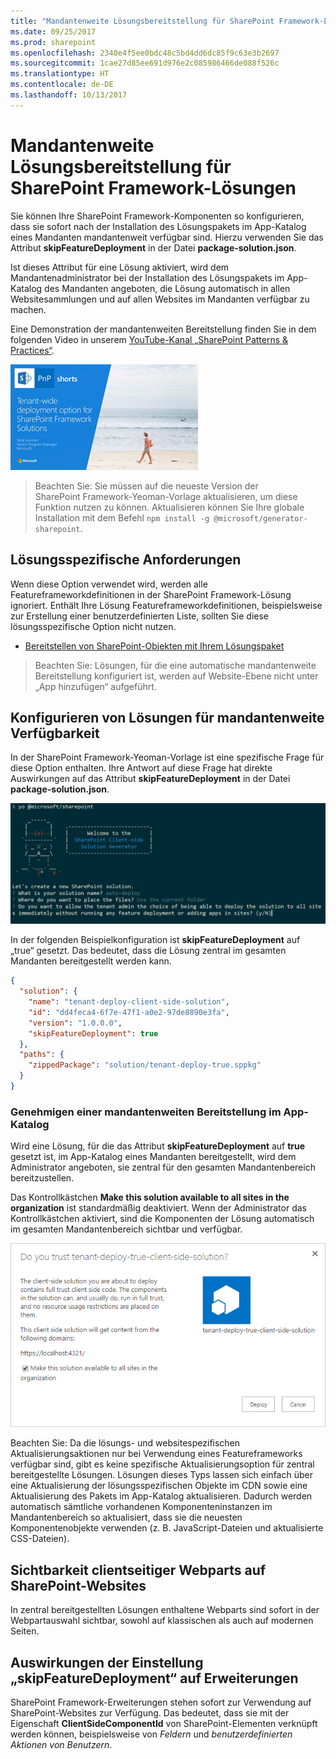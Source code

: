 ```yaml
---
title: "Mandantenweite Lösungsbereitstellung für SharePoint Framework-Lösungen"
ms.date: 09/25/2017
ms.prod: sharepoint
ms.openlocfilehash: 2340e4f5ee0bdc48c5bd4dd6dc85f9c63e3b2697
ms.sourcegitcommit: 1cae27d85ee691d976e2c085986466de088f526c
ms.translationtype: HT
ms.contentlocale: de-DE
ms.lasthandoff: 10/13/2017
---
```

# <a name="tenant-scoped-solution-deployment-for-sharepoint-framework-solutions"></a>Mandantenweite Lösungsbereitstellung für SharePoint Framework-Lösungen

Sie können Ihre SharePoint Framework-Komponenten so konfigurieren, dass sie sofort nach der Installation des Lösungspakets im App-Katalog eines Mandanten mandantenweit verfügbar sind. Hierzu verwenden Sie das Attribut **skipFeatureDeployment** in der Datei **package-solution.json**.

Ist dieses Attribut für eine Lösung aktiviert, wird dem Mandantenadministrator bei der Installation des Lösungspakets im App-Katalog des Mandanten angeboten, die Lösung automatisch in allen Websitesammlungen und auf allen Websites im Mandanten verfügbar zu machen. 

Eine Demonstration der mandantenweiten Bereitstellung finden Sie in dem folgenden Video in unserem [YouTube-Kanal „SharePoint Patterns & Practices“](https://www.youtube.com/watch?v=pemHOZCSwZI).

<a href="https://www.youtube.com/watch?v=pemHOZCSwZI&list=PLR9nK3mnD-OXZbEvTEPxzIOMGXj_aZKJG">
<img src="../images/tenant-deploy-youtube-video.png" alt="PnP Short Guidance video on tenant-wide deployment option" />
</a>

> Beachten Sie: Sie müssen auf die neueste Version der SharePoint Framework-Yeoman-Vorlage aktualisieren, um diese Funktion nutzen zu können. Aktualisieren können Sie Ihre globale Installation mit dem Befehl `npm install -g @microsoft/generator-sharepoint`. 

## <a name="solution-specific-requirements"></a>Lösungsspezifische Anforderungen

Wenn diese Option verwendet wird, werden alle Featureframeworkdefinitionen in der SharePoint Framework-Lösung ignoriert. Enthält Ihre Lösung Featureframeworkdefinitionen, beispielsweise zur Erstellung einer benutzerdefinierten Liste, sollten Sie diese lösungsspezifische Option nicht nutzen.

* [Bereitstellen von SharePoint-Objekten mit Ihrem Lösungspaket](#)

> Beachten Sie: Lösungen, für die eine automatische mandantenweite Bereitstellung konfiguriert ist, werden auf Website-Ebene nicht unter „App hinzufügen“ aufgeführt. 

## <a name="configuring-solution-to-be-available-cross-tenant"></a>Konfigurieren von Lösungen für mandantenweite Verfügbarkeit

In der SharePoint Framework-Yeoman-Vorlage ist eine spezifische Frage für diese Option enthalten. Ihre Antwort auf diese Frage hat direkte Auswirkungen auf das Attribut **skipFeatureDeployment** in der Datei **package-solution.json**. 

![Yeoman-Frage zur mandantenweiten Bereitstellung](../images/tenant-deploy-yeoman.png)

In der folgenden Beispielkonfiguration ist **skipFeatureDeployment** auf „true“ gesetzt. Das bedeutet, dass die Lösung zentral im gesamten Mandanten bereitgestellt werden kann. 

```json
{
  "solution": {
    "name": "tenant-deploy-client-side-solution",
    "id": "dd4feca4-6f7e-47f1-a0e2-97de8890e3fa",
    "version": "1.0.0.0",
    "skipFeatureDeployment": true
  },
  "paths": {
    "zippedPackage": "solution/tenant-deploy-true.sppkg"
  }
}

```

### <a name="approving-tenant-wide-deployment-in-app-catalog"></a>Genehmigen einer mandantenweiten Bereitstellung im App-Katalog

Wird eine Lösung, für die das Attribut **skipFeatureDeployment** auf **true** gesetzt ist, im App-Katalog eines Mandanten bereitgestellt, wird dem Administrator angeboten, sie zentral für den gesamten Mandantenbereich bereitzustellen.

Das Kontrollkästchen **Make this solution available to all sites in the organization** ist standardmäßig deaktiviert. Wenn der Administrator das Kontrollkästchen aktiviert, sind die Komponenten der Lösung automatisch im gesamten Mandantenbereich sichtbar und verfügbar. 

![Einstellung „Make this solution available to all sites in an organization“ bei der Bereitstellung der Lösung im App-Katalog](../images/tenant-deploy-app-catalog.png)

Beachten Sie: Da die lösungs- und websitespezifischen Aktualisierungsaktionen nur bei Verwendung eines Featureframeworks verfügbar sind, gibt es keine spezifische Aktualisierungsoption für zentral bereitgestellte Lösungen. Lösungen dieses Typs lassen sich einfach über eine Aktualisierung der lösungsspezifischen Objekte im CDN sowie eine Aktualisierung des Pakets im App-Katalog aktualisieren. Dadurch werden automatisch sämtliche vorhandenen Komponenteninstanzen im Mandantenbereich so aktualisiert, dass sie die neuesten Komponentenobjekte verwenden (z. B. JavaScript-Dateien und aktualisierte CSS-Dateien).

## <a name="client-side-web-part-visibility-in-sharepoint-sites"></a>Sichtbarkeit clientseitiger Webparts auf SharePoint-Websites

In zentral bereitgestellten Lösungen enthaltene Webparts sind sofort in der Webpartauswahl sichtbar, sowohl auf klassischen als auch auf modernen Seiten. 

## <a name="impact-of-skipfeaturedeployment-setting-with-extensions"></a>Auswirkungen der Einstellung „skipFeatureDeployment“ auf Erweiterungen

SharePoint Framework-Erweiterungen stehen sofort zur Verwendung auf SharePoint-Websites zur Verfügung. Das bedeutet, dass sie mit der Eigenschaft **ClientSideComponentId** von SharePoint-Elementen verknüpft werden können, beispielsweise von *Feldern* und *benutzerdefinierten Aktionen von Benutzern*. 

